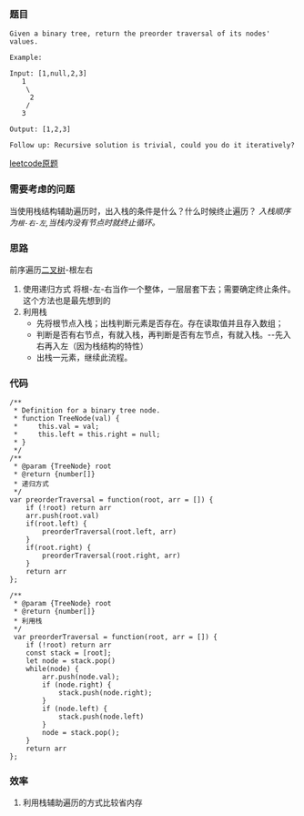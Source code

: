 ### 题目
```
Given a binary tree, return the preorder traversal of its nodes' values.

Example:

Input: [1,null,2,3]
   1
    \
     2
    /
   3

Output: [1,2,3]

Follow up: Recursive solution is trivial, could you do it iteratively?
```
[leetcode原题](https://leetcode.com/problems/binary-tree-preorder-traversal/)

### 需要考虑的问题
当使用栈结构辅助遍历时，出入栈的条件是什么？什么时候终止遍历？
*入栈顺序为`根-右-左`,当栈内没有节点时就终止循环。*

### 思路
前序遍历[二叉树](../basics/binary-tree.md)-根左右
1. 使用递归方式
    将根-左-右当作一个整体，一层层套下去；需要确定终止条件。这个方法也是最先想到的
2. 利用栈
    - 先将根节点入栈；出栈判断元素是否存在。存在读取值并且存入数组；
    - 判断是否有右节点，有就入栈，再判断是否有左节点，有就入栈。--先入右再入左（因为栈结构的特性）
    - 出栈一元素，继续此流程。

### 代码
```
/**
 * Definition for a binary tree node.
 * function TreeNode(val) {
 *     this.val = val;
 *     this.left = this.right = null;
 * }
 */
/**
 * @param {TreeNode} root
 * @return {number[]}
 * 递归方式
 */
var preorderTraversal = function(root, arr = []) {
    if (!root) return arr
    arr.push(root.val)
    if(root.left) {
        preorderTraversal(root.left, arr)
    }
    if(root.right) {
        preorderTraversal(root.right, arr)
    }
    return arr
};

/**
 * @param {TreeNode} root
 * @return {number[]}
 * 利用栈
 */
 var preorderTraversal = function(root, arr = []) {
    if (!root) return arr
    const stack = [root];
    let node = stack.pop()
    while(node) {
        arr.push(node.val);
        if (node.right) {
            stack.push(node.right);
        }
        if (node.left) {
            stack.push(node.left)
        }
        node = stack.pop();
    }
    return arr
};
```

### 效率
1. 利用栈辅助遍历的方式比较省内存
